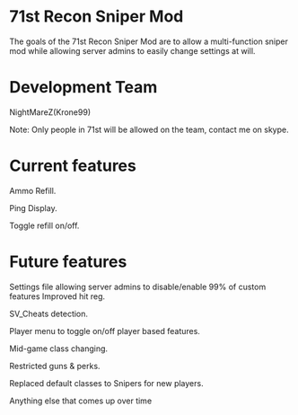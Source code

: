 71st Recon Sniper Mod
=========

The goals of the 71st Recon Sniper Mod are to allow a multi-function sniper mod
while allowing server admins to easily change settings at will.

Development Team
================
NightMareZ(Krone99)

Note: Only people in 71st will be allowed on the team, contact me on skype.

Current features
================
Ammo Refill.

Ping Display.

Toggle refill on/off.


Future features
================

Settings file allowing server admins to disable/enable 99% of custom features
Improved hit reg.

SV_Cheats detection.

Player menu to toggle on/off player based features.

Mid-game class changing.

Restricted guns & perks.

Replaced default classes to Snipers for new players.

Anything else that comes up over time

